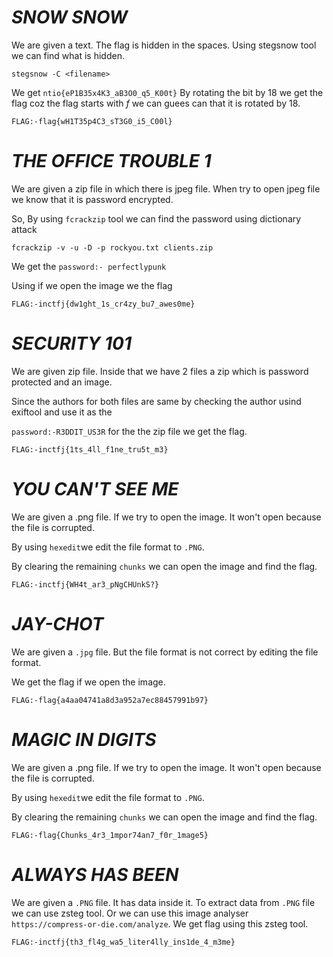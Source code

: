 # ***SNOW SNOW***

We are given a text. The flag is hidden in the spaces.
Using stegsnow tool we can find what is hidden.

```stegsnow -C <filename>```

We get ```ntio{eP1B35x4K3_aB3O0_q5_K00t}```
By rotating the bit by 18 we get the flag coz the flag starts with *f*
 we can guees can that it is rotated by 18.
 
 ```FLAG:-flag{wH1T35p4C3_sT3G0_i5_C00l}```
 
 # ***THE OFFICE TROUBLE 1***

We are given a zip file in which there is jpeg file.
When try to open jpeg file we know that it is password encrypted.

So, By using ```fcrackzip``` tool we can find the password using dictionary attack

```fcrackzip -v -u -D -p rockyou.txt clients.zip```

We get the ```password:- perfectlypunk```

Using if we open the image we the flag

```FLAG:-inctfj{dw1ght_1s_cr4zy_bu7_awes0me}```

# ***SECURITY 101***

We are given zip file. Inside that we have 2 files a zip which is password protected 
and an image. 

Since the authors for both files are same by checking the author usind exiftool
and use it as the

```password:-R3DDIT_US3R``` for the the zip file we get the flag.

```FLAG:-inctfj{1ts_4ll_f1ne_tru5t_m3}```

# ***YOU CAN'T SEE ME***

We are given a .png file. If we try to open the image.
It won't open because the file is corrupted.

By using ```hexedit```we edit the file format to `.PNG`.

By clearing the remaining ``chunks`` we can open the image and find the flag.

```FLAG:-inctfj{WH4t_ar3_pNgCHUnkS?}```

# ***JAY-CHOT***
 We are given a `.jpg` file. 
 But the file format is not correct by editing 
 the file format. 
 
 We get the flag if we open the image.
 
 ```FLAG:-flag{a4aa04741a8d3a952a7ec88457991b97}```
 
# ***MAGIC IN DIGITS***

We are given a .png file. If we try to open the image.
It won't open because the file is corrupted.

By using ```hexedit```we edit the file format to `.PNG`.

By clearing the remaining ``chunks`` we can open the image and find the flag.

```FLAG:-flag{Chunks_4r3_1mpor74an7_f0r_1mage5}```

# ***ALWAYS HAS BEEN***

We are given a ``.PNG`` file. It has data inside it.
To extract data from ``.PNG`` file we can use zsteg tool.
Or we can use this image analyser ``https://compress-or-die.com/analyze``.
We get flag using this zsteg tool.

```FLAG:-inctfj{th3_fl4g_wa5_liter4lly_ins1de_4_m3me}```
